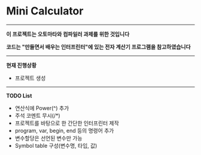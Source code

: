 # Mini Calculator

---


**이 프로젝트는 오토마타와 컴파일러 과제를 위한 것입니다**

**코드는 "만들면서 배우는 인터프린터"에 있는 전자 계산기 프로그램을 참고하였습니다**

---


**현재 진행상황**
 * 프로젝트 생성

---

**TODO List**
 * 연산식에 Power(^) 추가
 * 주석 코멘트 무시(/*)
 * 프로젝트를 바탕으로 한 간단한 인터프린터 제작
  * program, var, begin, end 등의 명령어 추가
  * 변수할당은 선언된 변수만 가능
  * Symbol table 구성(변수명, 타입, 값)
